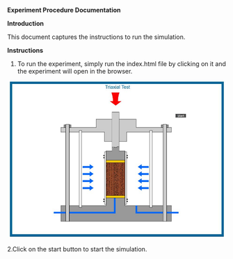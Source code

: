 **Experiment Procedure Documentation**

**Introduction**

This document captures the instructions to run the simulation.

**Instructions**

1. To run the experiment, simply run the index.html file by clicking on it and the experiment will open in the browser.

 ![](images/drawMain.JPG)
  
2.Click on the start button to start the simulation.
  
